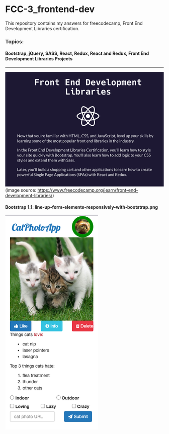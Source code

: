 # FCC-3_frontend-dev
This repository contains my answers for freecodecamp, Front End Development Libraries certification.
### Topics:
#### Bootstrap, jQuery, SASS, React, Redux, React and Redux, Front End Development Libraries Projects

*** 
![](images/ss1.png)
(image source: https://www.freecodecamp.org/learn/front-end-development-libraries/)

#### Bootstrap 1.1: line-up-form-elements-responsively-with-bootstrap.png
![](images/line-up-form-elements-responsively-with-bootstrap.html.png)
